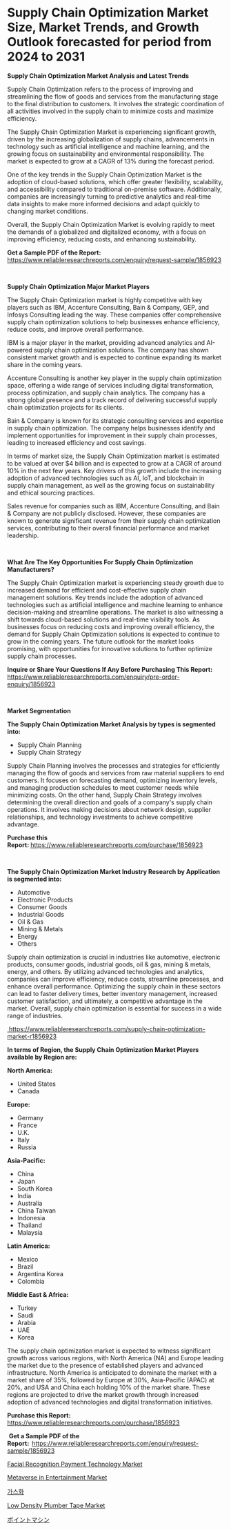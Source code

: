 <p><h1>Supply Chain Optimization Market Size, Market Trends, and Growth Outlook forecasted for period from 2024 to 2031</h1></p><p><strong>Supply Chain Optimization Market Analysis and Latest Trends</strong></p>
<p><p>Supply Chain Optimization refers to the process of improving and streamlining the flow of goods and services from the manufacturing stage to the final distribution to customers. It involves the strategic coordination of all activities involved in the supply chain to minimize costs and maximize efficiency.</p><p>The Supply Chain Optimization Market is experiencing significant growth, driven by the increasing globalization of supply chains, advancements in technology such as artificial intelligence and machine learning, and the growing focus on sustainability and environmental responsibility. The market is expected to grow at a CAGR of 13% during the forecast period.</p><p>One of the key trends in the Supply Chain Optimization Market is the adoption of cloud-based solutions, which offer greater flexibility, scalability, and accessibility compared to traditional on-premise software. Additionally, companies are increasingly turning to predictive analytics and real-time data insights to make more informed decisions and adapt quickly to changing market conditions.</p><p>Overall, the Supply Chain Optimization Market is evolving rapidly to meet the demands of a globalized and digitalized economy, with a focus on improving efficiency, reducing costs, and enhancing sustainability.</p></p>
<p><strong>Get a Sample PDF of the Report:&nbsp;</strong> <a href="https://www.reliableresearchreports.com/enquiry/request-sample/1856923">https://www.reliableresearchreports.com/enquiry/request-sample/1856923</a></p>
<p>&nbsp;</p>
<p><strong>Supply Chain Optimization Major Market Players</strong></p>
<p><p>The Supply Chain Optimization market is highly competitive with key players such as IBM, Accenture Consulting, Bain & Company, GEP, and Infosys Consulting leading the way. These companies offer comprehensive supply chain optimization solutions to help businesses enhance efficiency, reduce costs, and improve overall performance.</p><p>IBM is a major player in the market, providing advanced analytics and AI-powered supply chain optimization solutions. The company has shown consistent market growth and is expected to continue expanding its market share in the coming years.</p><p>Accenture Consulting is another key player in the supply chain optimization space, offering a wide range of services including digital transformation, process optimization, and supply chain analytics. The company has a strong global presence and a track record of delivering successful supply chain optimization projects for its clients.</p><p>Bain & Company is known for its strategic consulting services and expertise in supply chain optimization. The company helps businesses identify and implement opportunities for improvement in their supply chain processes, leading to increased efficiency and cost savings.</p><p>In terms of market size, the Supply Chain Optimization market is estimated to be valued at over $4 billion and is expected to grow at a CAGR of around 10% in the next few years. Key drivers of this growth include the increasing adoption of advanced technologies such as AI, IoT, and blockchain in supply chain management, as well as the growing focus on sustainability and ethical sourcing practices.</p><p>Sales revenue for companies such as IBM, Accenture Consulting, and Bain & Company are not publicly disclosed. However, these companies are known to generate significant revenue from their supply chain optimization services, contributing to their overall financial performance and market leadership.</p></p>
<p>&nbsp;</p>
<p><strong>What Are The Key Opportunities For Supply Chain Optimization Manufacturers?</strong></p>
<p><p>The Supply Chain Optimization market is experiencing steady growth due to increased demand for efficient and cost-effective supply chain management solutions. Key trends include the adoption of advanced technologies such as artificial intelligence and machine learning to enhance decision-making and streamline operations. The market is also witnessing a shift towards cloud-based solutions and real-time visibility tools. As businesses focus on reducing costs and improving overall efficiency, the demand for Supply Chain Optimization solutions is expected to continue to grow in the coming years. The future outlook for the market looks promising, with opportunities for innovative solutions to further optimize supply chain processes.</p></p>
<p><strong>Inquire or Share Your Questions If Any Before Purchasing This Report:</strong> <a href="https://www.reliableresearchreports.com/enquiry/pre-order-enquiry/1856923">https://www.reliableresearchreports.com/enquiry/pre-order-enquiry/1856923</a></p>
<p>&nbsp;</p>
<p><strong>Market Segmentation</strong></p>
<p><strong>The Supply Chain Optimization Market Analysis by types is segmented into:</strong></p>
<p><ul><li>Supply Chain Planning</li><li>Supply Chain Strategy</li></ul></p>
<p><p>Supply Chain Planning involves the processes and strategies for efficiently managing the flow of goods and services from raw material suppliers to end customers. It focuses on forecasting demand, optimizing inventory levels, and managing production schedules to meet customer needs while minimizing costs. On the other hand, Supply Chain Strategy involves determining the overall direction and goals of a company's supply chain operations. It involves making decisions about network design, supplier relationships, and technology investments to achieve competitive advantage.</p></p>
<p><strong>Purchase this Report:&nbsp;</strong><a href="https://www.reliableresearchreports.com/purchase/1856923">https://www.reliableresearchreports.com/purchase/1856923</a></p>
<p>&nbsp;</p>
<p><strong>The Supply Chain Optimization Market Industry Research by Application is segmented into:</strong></p>
<p><ul><li>Automotive</li><li>Electronic Products</li><li>Consumer Goods</li><li>Industrial Goods</li><li>Oil & Gas</li><li>Mining & Metals</li><li>Energy</li><li>Others</li></ul></p>
<p><p>Supply chain optimization is crucial in industries like automotive, electronic products, consumer goods, industrial goods, oil & gas, mining & metals, energy, and others. By utilizing advanced technologies and analytics, companies can improve efficiency, reduce costs, streamline processes, and enhance overall performance. Optimizing the supply chain in these sectors can lead to faster delivery times, better inventory management, increased customer satisfaction, and ultimately, a competitive advantage in the market. Overall, supply chain optimization is essential for success in a wide range of industries.</p></p>
<p><a href="https://www.reliableresearchreports.com/supply-chain-optimization-market-r1856923">&nbsp;https://www.reliableresearchreports.com/supply-chain-optimization-market-r1856923</a></p>
<p><strong>In terms of Region, the Supply Chain Optimization Market Players available by Region are:</strong></p>
<p>
    <p> <strong> North America: </strong>
        <ul>
            <li>United States</li>
            <li>Canada</li>
        </ul>
        </p> 
    <p> <strong> Europe: </strong>
        <ul>
            <li>Germany</li>
            <li>France</li>
            <li>U.K.</li>
            <li>Italy</li>
            <li>Russia</li>
        </ul>
        </p> 
    <p> <strong> Asia-Pacific: </strong>
        <ul>
            <li>China</li>
            <li>Japan</li>
            <li>South Korea</li>
            <li>India</li>
            <li>Australia</li>
            <li>China Taiwan</li>
            <li>Indonesia</li>
            <li>Thailand</li>
            <li>Malaysia</li>
        </ul>
        </p> 
    <p> <strong> Latin America: </strong>
        <ul>
            <li>Mexico</li>
            <li>Brazil</li>
            <li>Argentina Korea</li>
            <li>Colombia</li>
        </ul>
        </p> 
    <p> <strong> Middle East & Africa: </strong>
        <ul>
            <li>Turkey</li>
            <li>Saudi</li>
            <li>Arabia</li>
            <li>UAE</li>
            <li>Korea</li>
        </ul>
    </p>
    </p>
<p><p>The supply chain optimization market is expected to witness significant growth across various regions, with North America (NA) and Europe leading the market due to the presence of established players and advanced infrastructure. North America is anticipated to dominate the market with a market share of 35%, followed by Europe at 30%, Asia-Pacific (APAC) at 20%, and USA and China each holding 10% of the market share. These regions are projected to drive the market growth through increased adoption of advanced technologies and digital transformation initiatives.</p></p>
<p><strong>Purchase this Report: </strong><a href="https://www.reliableresearchreports.com/purchase/1856923">https://www.reliableresearchreports.com/purchase/1856923</a></p>
<p>&nbsp;<strong>Get a Sample PDF of the Report:&nbsp;&nbsp;</strong><a href="https://www.reliableresearchreports.com/enquiry/request-sample/1856923">https://www.reliableresearchreports.com/enquiry/request-sample/1856923</a></p>
<p><strong></strong></p>
<p><p><a href="https://github.com/nancykennedykellievqfqt2/Market-Research-Report-List-2/blob/main/facial-recognition-payment-technology-market.md">Facial Recognition Payment Technology Market</a></p><p><a href="https://github.com/seekum/Market-Research-Report-List-2/blob/main/metaverse-in-entertainment-market.md">Metaverse in Entertainment Market</a></p><p><a href="https://github.com/durgin521/Market-Research-Report-List-1/blob/main/707243259195.md">가스화</a></p><p><a href="https://www.linkedin.com/pulse/low-density-plumber-tape-market-size-focuses-dynamics-in-depth-fs7wf">Low Density Plumber Tape Market</a></p><p><a href="https://github.com/TerrellConn/Market-Research-Report-List-1/blob/main/270266160453.md">ポイントマシン</a></p></p>
